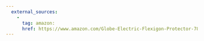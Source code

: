 ```yaml
---
  external_sources:
    -
      tag: amazon:
      href: https://www.amazon.com/Globe-Electric-Flexigon-Protector-78317/dp/B075XVGW9G/ref=asc_df_B075XVGW9G/?tag=hyprod-20&linkCode=df0&hvadid=198060760931&hvpos=1o10&hvnetw=g&hvrand=14036665391884317107&hvpone=&hvptwo=&hvqmt=&hvdev=c&hvdvcmdl=&hvlocint=&hvlocphy=1022205&hvtargid=pla-368985315827&psc=1
---
```

